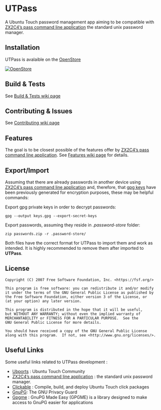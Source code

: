 # UTPass

A Ubuntu Touch password management app aiming to be compatible with [ZX2C4’s pass command line application](https://www.passwordstore.org/) the standard unix password manager.

## Installation

UTPass is avalaible on the [OpenStore](open-store.io)

[![OpenStore](https://open-store.io/badges/en_US.png)](https://open-store.io/app/utpass.qrouland)

## Build & Tests

See [Build & Tests wiki page](https://taiga.rdrive.ovh/project/utpass/wiki/build-tests)

## Contributing & Issues

See [Contributing wiki page](https://taiga.rdrive.ovh/project/utpass/wiki/contributing)

## Features

The goal is to be closest possible of the features offer by [ZX2C4’s pass command line application](https://www.passwordstore.org/). 
See [Features wiki page](https://taiga.rdrive.ovh/project/utpass/wiki/contributing) for details.

## Export/Import

Assuming that there are already passwords in another device using [ZX2C4’s pass command line application](https://www.passwordstore.org/) and, therefore, that [gpg keys](https://gnupg.org/) have been previously generated for encryption purposes, these may be helpful commands:

Export gpg private keys in order to decrypt passwords:
```
gpg --output keys.gpg --export-secret-keys
```

Export passwords, assuming they reside in *.password-store* folder:
```
zip passwords.zip -r .password-store/
```

Both files have the correct format for UTPass to import them and work as intended. It is highly recommended to remove them after imported to **UTPass**.

## License

    Copyright (C) 2007 Free Software Foundation, Inc. <https://fsf.org/>

    This program is free software: you can redistribute it and/or modify
    it under the terms of the GNU General Public License as published by
    the Free Software Foundation, either version 3 of the License, or
    (at your option) any later version.

    This program is distributed in the hope that it will be useful,
    but WITHOUT ANY WARRANTY; without even the implied warranty of
    MERCHANTABILITY or FITNESS FOR A PARTICULAR PURPOSE.  See the
    GNU General Public License for more details.

    You should have received a copy of the GNU General Public License
    along with this program.  If not, see <http://www.gnu.org/licenses/>.


## Useful Links

Some useful links related to UTPass development :
* [Ubports](https://ubports.com/) : Ubuntu Touch Community
* [ZX2C4’s pass command line application](https://www.passwordstore.org/) : the standard unix password manager.
* [Clickable](https://github.com/bhdouglass/clickable) : Compile, build, and deploy Ubuntu Touch click packages
* [GnuPG](https://gnupg.org/): The GNU Privacy Guard
* [Gpgme](https://www.gnupg.org/software/gpgme/index.html) : GnuPG Made Easy (GPGME) is a library designed to make access to GnuPG easier for applications
